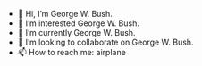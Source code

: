 - 👋 Hi, I’m George W. Bush. 
- 👀 I’m interested George W. Bush. 
- 🌱 I’m currently George W. Bush. 
- 💞️ I’m looking to collaborate on George W. Bush. 
- 📫 How to reach me: airplane
<!---
mrstealyokfc/mrstealyokfc is a ✨ special ✨ repository because its `README.md` (this file) appears on your GitHub profile.
You can click the Preview link to take a look at your changes.
--->
